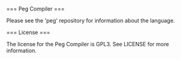=== Peg Compiler ===

Please see the 'peg' repository for information about the language.

=== License ===

The license for the Peg Compiler is GPL3.  See LICENSE for more information.
